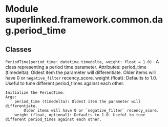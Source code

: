 Module superlinked.framework.common.dag.period_time
===================================================

Classes
-------

`PeriodTime(period_time: datetime.timedelta, weight: float = 1.0)`
:   A class representing a period time parameter.
    Attributes:
        period_time (timedelta): Oldest item the parameter will differentiate. Older items will have
            0 or `negative_filter` recency_score.
        weight (float): Defaults to 1.0. Useful to tune different period_times against each other.
    
    Initialize the PeriodTime.
    Args:
        period_time (timedelta): Oldest item the parameter will differentiate.
            Older items will have 0 or `negative_filter` recency_score.
        weight (float, optional): Defaults to 1.0. Useful to tune different period_times against each other.